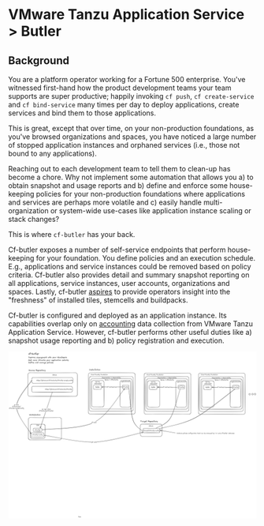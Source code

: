 # VMware Tanzu Application Service > Butler

## Background

You are a platform operator working for a Fortune 500 enterprise.  You've witnessed first-hand how the product development teams your team supports are super productive; happily invoking `cf push`, `cf create-service` and `cf bind-service` many times per day to deploy applications, create services and bind them to those applications.

This is great, except that over time, on your non-production foundations, as you've browsed organizations and spaces, you have noticed a large number of stopped application instances and orphaned services (i.e., those not bound to any applications).

Reaching out to each development team to tell them to clean-up has become a chore.  Why not implement some automation that allows you a) to obtain snapshot and usage reports and b) define and enforce some house-keeping policies for your non-production foundations where applications and services are perhaps more volatile and c) easily handle multi-organization or system-wide use-cases like application instance scaling or stack changes?

This is where `cf-butler` has your back.

Cf-butler exposes a number of self-service endpoints that perform house-keeping for your foundation.  You define policies and an execution schedule.  E.g., applications and service instances could be removed based on policy criteria.  Cf-butler also provides detail and summary snapshot reporting on all applications, service instances, user accounts, organizations and spaces.  Lastly, cf-butler [aspires](https://github.com/cf-toolsuite/cf-butler/issues/62) to provide operators insight into the "freshness" of installed tiles, stemcells and buildpacks.

Cf-butler is configured and deployed as an application instance. Its capabilities overlap only on [accounting](https://docs.vmware.com/en/VMware-Tanzu-Application-Service/5.0/tas-for-vms/accounting-report.html) data collection from VMware Tanzu Application Service.  However, cf-butler performs other useful duties like a) snapshot usage reporting and b) policy registration and execution.

![cf-butler diagram](cf-butler-2024.png)